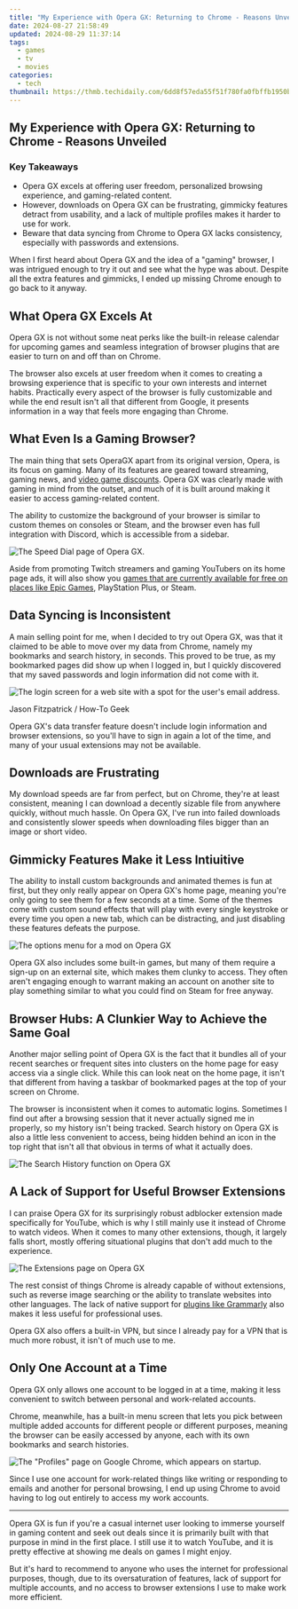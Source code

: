 ```yaml
---
title: "My Experience with Opera GX: Returning to Chrome - Reasons Unveiled"
date: 2024-08-27 21:58:49
updated: 2024-08-29 11:37:14
tags:
  - games
  - tv
  - movies
categories:
  - tech
thumbnail: https://thmb.techidaily.com/6dd8f57eda55f51f780fa0fbffb1950bf2ad081249b06af69891f71aad7773d2.jpg
---
```


## My Experience with Opera GX: Returning to Chrome - Reasons Unveiled

### Key Takeaways

* Opera GX excels at offering user freedom, personalized browsing experience, and gaming-related content.
* However, downloads on Opera GX can be frustrating, gimmicky features detract from usability, and a lack of multiple profiles makes it harder to use for work.
* Beware that data syncing from Chrome to Opera GX lacks consistency, especially with passwords and extensions.

 When I first heard about Opera GX and the idea of a "gaming" browser, I was intrigued enough to try it out and see what the hype was about. Despite all the extra features and gimmicks, I ended up missing Chrome enough to go back to it anyway.

##  What Opera GX Excels At

 Opera GX is not without some neat perks like the built-in release calendar for upcoming games and seamless integration of browser plugins that are easier to turn on and off than on Chrome.

 The browser also excels at user freedom when it comes to creating a browsing experience that is specific to your own interests and internet habits. Practically every aspect of the browser is fully customizable and while the end result isn't all that different from Google, it presents information in a way that feels more engaging than Chrome.

##  What Even Is a Gaming Browser?

 The main thing that sets OperaGX apart from its original version, Opera, is its focus on gaming. Many of its features are geared toward streaming, gaming news, and [video game discounts](https://common-error.techidaily.com/fixes-implemented-for-input-not-recognized-problems-on-visual-panels/). Opera GX was clearly made with gaming in mind from the outset, and much of it is built around making it easier to access gaming-related content.

 The ability to customize the background of your browser is similar to custom themes on consoles or Steam, and the browser even has full integration with Discord, which is accessible from a sidebar.

![The Speed Dial page of Opera GX.](https://static1.howtogeekimages.com/wordpress/wp-content/uploads/2024/07/screenshot-2024-07-10-121042.png) 

 Aside from promoting Twitch streamers and gaming YouTubers on its home page ads, it will also show you [games that are currently available for free on places like Epic Games](https://change-location.techidaily.com/in-2024-how-and-where-to-find-a-shiny-stone-pokemon-for-vivo-y77t-drfone-by-drfone-virtual-android/), PlayStation Plus, or Steam.

##  Data Syncing is Inconsistent

 A main selling point for me, when I decided to try out Opera GX, was that it claimed to be able to move over my data from Chrome, namely my bookmarks and search history, in seconds. This proved to be true, as my bookmarked pages did show up when I logged in, but I quickly discovered that my saved passwords and login information did not come with it.

![The login screen for a web site with a spot for the user's email address.](https://static1.howtogeekimages.com/wordpress/wp-content/uploads/2023/10/genericwebsitelogin1.jpg) 

Jason Fitzpatrick / How-To Geek

 Opera GX's data transfer feature doesn't include login information and browser extensions, so you'll have to sign in again a lot of the time, and many of your usual extensions may not be available.

##  Downloads are Frustrating

 My download speeds are far from perfect, but on Chrome, they're at least consistent, meaning I can download a decently sizable file from anywhere quickly, without much hassle. On Opera GX, I've run into failed downloads and consistently slower speeds when downloading files bigger than an image or short video.

##  Gimmicky Features Make it Less Intiuitive

 The ability to install custom backgrounds and animated themes is fun at first, but they only really appear on Opera GX's home page, meaning you're only going to see them for a few seconds at a time. Some of the themes come with custom sound effects that will play with every single keystroke or every time you open a new tab, which can be distracting, and just disabling these features defeats the purpose.

![The options menu for a mod on Opera GX](https://static1.howtogeekimages.com/wordpress/wp-content/uploads/2024/07/opera-snapshot_2024-07-10_122728_opera-1.png) 

 Opera GX also includes some built-in games, but many of them require a sign-up on an external site, which makes them clunky to access. They often aren't engaging enough to warrant making an account on another site to play something similar to what you could find on Steam for free anyway.

##  Browser Hubs: A Clunkier Way to Achieve the Same Goal

 Another major selling point of Opera GX is the fact that it bundles all of your recent searches or frequent sites into clusters on the home page for easy access via a single click. While this can look neat on the home page, it isn't that different from having a taskbar of bookmarked pages at the top of your screen on Chrome.

 The browser is inconsistent when it comes to automatic logins. Sometimes I find out after a browsing session that it never actually signed me in properly, so my history isn't being tracked. Search history on Opera GX is also a little less convenient to access, being hidden behind an icon in the top right that isn't all that obvious in terms of what it actually does.

![The Search History function on Opera GX](https://static1.howtogeekimages.com/wordpress/wp-content/uploads/2024/07/mixcollage-10-jul-2024-01-19-pm-538.jpg) 

##  A Lack of Support for Useful Browser Extensions

 I can praise Opera GX for its surprisingly robust adblocker extension made specifically for YouTube, which is why I still mainly use it instead of Chrome to watch videos. When it comes to many other extensions, though, it largely falls short, mostly offering situational plugins that don't add much to the experience.

![The Extensions page on Opera GX](https://static1.howtogeekimages.com/wordpress/wp-content/uploads/2024/07/opera-snapshot_2024-07-10_122047_addons-opera-com.png) 

 The rest consist of things Chrome is already capable of without extensions, such as reverse image searching or the ability to translate websites into other languages. The lack of native support for [plugins like Grammarly](https://screen-recording.techidaily.com/essential-top-10-on-spotify-streams-for-2024/) also makes it less useful for professional uses.

 Opera GX also offers a built-in VPN, but since I already pay for a VPN that is much more robust, it isn't of much use to me.

##  Only One Account at a Time

 Opera GX only allows one account to be logged in at a time, making it less convenient to switch between personal and work-related accounts.

 Chrome, meanwhile, has a built-in menu screen that lets you pick between multiple added accounts for different people or different purposes, meaning the browser can be easily accessed by anyone, each with its own bookmarks and search histories.

![The "Profiles" page on Google Chrome, which appears on startup.](https://static1.howtogeekimages.com/wordpress/wp-content/uploads/2024/07/mixcollage-10-jul-2024-01-33-pm-2768.jpg) 

 Since I use one account for work-related things like writing or responding to emails and another for personal browsing, I end up using Chrome to avoid having to log out entirely to access my work accounts.

---

 Opera GX is fun if you're a casual internet user looking to immerse yourself in gaming content and seek out deals since it is primarily built with that purpose in mind in the first place. I still use it to watch YouTube, and it is pretty effective at showing me deals on games I might enjoy.

 But it's hard to recommend to anyone who uses the internet for professional purposes, though, due to its oversaturation of features, lack of support for multiple accounts, and no access to browser extensions I use to make work more efficient.

<ins class="adsbygoogle"
     style="display:block"
     data-ad-format="autorelaxed"
     data-ad-client="ca-pub-7571918770474297"
     data-ad-slot="1223367746"></ins>



<ins class="adsbygoogle"
     style="display:block"
     data-ad-client="ca-pub-7571918770474297"
     data-ad-slot="8358498916"
     data-ad-format="auto"
     data-full-width-responsive="true"></ins>
